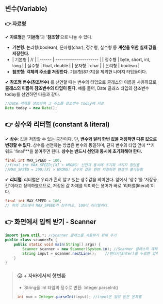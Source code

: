 ## 변수(Variable)



### 👉 자료형

✔ **자료형**은 '**기본형**'과 '**참조형**'으로 나눌 수 있다.

- **기본형**: 논리형(boolean), 문자형(char), 정수형, 실수형 등 **계산을 위한 실제 값을 저장한다.**
- | 기본형 | //                     |
| ------ | ---------------------- |
| 정수형 | byte, short, int, long |
| 실수형 | float, double          |
| 문자형 | char                   |
| 논리형 | boolean                |
- **참조형**: **객체의 주소를 저장한다.** 기본형(8가지)을 제외한 나머지 타입들이다.

✔ **참조형 변수(참조변수)** 를 선언할 때는 변수의 타입으로 클래스의 이름을 사용하므로, **클래스의 이름이 참조변수의 타입이 된다**. 예를 들어, Date 클래스 타입의 참조변수 today를 선언하면 다음과 같다.

```java
//Date 객체를 생성하여 그 주소를 참조변수 today에 저장
Date today = new Date();
```



## 👉 상수와 리터럴 (constant & literal)

✔ **상수**: 값을 저장할 수 있는 공간이다. 단, **변수와 달리 한번 값을 저장하면 다른 값으로 변경할 수 없다**. 상수를 선언하는 방법은 변수와 동일하며, 단지 변수의 타입 앞에 **키워드 'final'**을 붙여주면 된다. **상수는 반드시 선언과 동시에 초기화해야 한다.**

```java
final int MAX_SPEED = 100;
//final int MAX_SPEED;[X] > WRONG! 선언과 동시에 초기화 시키지 않았음
//MAX_SPEED = 200;[X] > WRONG! 상수의 값은 한번 지정하면 변경이 불가능함
```

✔ **리터럴**: 리터럴은 우리가 흔히 알고 있는 상수값을 의미한다. 앞에서 '상수'를 '저장공간'이라고 정의하였으므로, 저장된 값 자체를 의미하는 용어가 바로 '리터럴(literal)'이다.

```java
final int MAX_SPEED = 100;
// 위의 코드에서 MAX_SPEED가 상수이고, 100이 리터럴이다.
```



## 👉 화면에서 입력 받기 - Scanner

```java
import java.util.*; //Scanner 클래스를 사용하기 위해 추가
public class scannerEx {
	public static void main(String[] args) {
		Scanner scanner = new Scanner(System.in); //Scanner 클래스의 객체를 생성
		String input = scanner.nextLine(); 	  //엔터키(Enter)를 누르면 입력한 내용이 문자열로 반환되어 input에 저장됨
	}
}
```

> ### 😮 **+ 자바에서의 형변환**
>
> - String을 Int 타입의 정수로 변환: Integer.parseInt()
>
> ```java
> int num = Integer.parseInt(input); //input은 입력 받은 문자열
> ```
